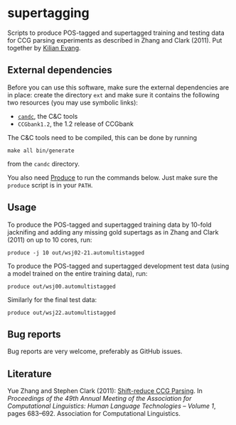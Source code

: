 supertagging
============

Scripts to produce POS-tagged and supertagged training and testing data for CCG
parsing experiments as described in Zhang and Clark (2011). Put together by
[Kilian Evang](http://kilian.evang.name/).

External dependencies
---------------------

Before you can use this software, make sure the external dependencies are in
place: create the directory `ext` and make sure it contains the following two
resources (you may use symbolic links):

* [`candc`](https://github.com/chrzyki/candc), the C&C tools
* `CCGbank1.2`, the 1.2 release of CCGbank

The C&C tools need to be compiled, this can be done by running

    make all bin/generate

from the `candc` directory.

You also need [Produce](https://github.com/texttheater/produce/) to run the
commands below. Just make sure the `produce` script is in your `PATH`.

Usage
-----

To produce the POS-tagged and supertagged training data by 10-fold jacknifing
and adding any missing gold supertags as in Zhang and Clark (2011) on up to 10
cores, run:

    produce -j 10 out/wsj02-21.automultistagged

To produce the POS-tagged and supertagged development test data (using a model
trained on the entire training data), run:

    produce out/wsj00.automultistagged

Similarly for the final test data:

    produce out/wsj22.automultistagged

Bug reports
-----------

Bug reports are very welcome, preferably as GitHub issues.

Literature
----------

Yue Zhang and Stephen Clark (2011):
[Shift-reduce CCG Parsing](https://dl.acm.org/citation.cfm?id=2002559). In
_Proceedings of the 49th Annual Meeting of the Association for Computational
Linguistics: Human Language Technologies – Volume 1_, pages 683–692.
Association for Computational Linguistics.
